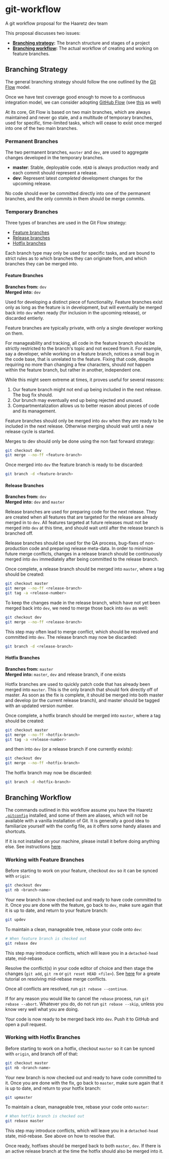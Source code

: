 # git-workflow
A git workflow proposal for the Haaretz dev team

This proposal discusses two issues:  
- **[Branching strategy](#branching-strategy):** The branch structure and stages of a project
- **[Branching workflow](#branching-workflow):** The actual workflow of creating and working on feature branches.

## Branching Strategy
The general branching strategy should follow the one outlined by the 
[Git Flow](http://nvie.com/posts/a-successful-git-branching-model/) model. 

Once we have test coverage good enough to move to a continuous integration model, 
we can consider adopting [GitHub Flow](http://scottchacon.com/2011/08/31/github-flow.html)
(see [this](https://guides.github.com/introduction/flow/) as well)

At its core, Git Flow is based on two main branches, which are always maintained and never go stale, and a multitude of temporary branches, used for specific, time-limited tasks, which will cease to exist once merged into one of the two main branches.

### Permanent Branches
The two permanent branches, `master` and `dev`, are used to aggregate changes developed in the temporary branches.

 - **master**: Stable, deployable code. `HEAD` is always production ready
    and each commit should represent a release.
 - **dev**: Represent latest _completed_ development changes for the upcoming release.
 
No code should ever be committed directly into one of the permanent branches, and the only commits 
in them should be merge commits.
 
### Temporary Branches
Three types of branches are used in the Git Flow strategy:
- [Feature branches](#feature-branches)
- [Release branches](#release-branches)
- [Hotfix branches](#hotfix-branches)

Each branch type may only be used for specific tasks, and are bound to strict rules as to which branches they can 
originate from, and which branches they can be merged into.

#### Feature Branches
**Branches from:** `dev`  
**Merged into:** `dev`

Used for developing a distinct piece of functionality. Feature branches exist only as long as the feature is in 
development, but will eventually be merged back into `dev` when ready (for inclusion in the upcoming release), 
or discarded entierly.

Feature branches are typically private, with only a single developer working on them.

For manageability and tracking, all code in the feature branch should be strictly restricted to the branch's 
topic and not exceed from it. For example, say a developer, while working on a feature branch, notices a small bug in the code base, that is unrelated to the feature. Fixing that code, despite requiring no more than changing a few characters, should _not_ happen within the feature branch, but rather in another, independent one. 

While this might seem extreme at times, it proves useful for several reasons:
1. Our feature branch might not end up being included in the next release. The bug fix should.
2. Our brunch may eventually end up being rejected and unused.
3. Compartmentalization allows us to better reason about pieces of code and its management.

Feature branches should only be merged into `dev` when they are ready to be included in the next release. Otherwise merging should wait until a new release cycle is started.

Merges to dev should only be done using the non fast forward strategy:
```sh
git checkout dev
git merge --no-ff <feature-branch>
```

Once merged into `dev` the feature branch is ready to be discarded:
```sh
git branch -d <feature-branch>
```

#### Release Branches
**Branches from:** `dev`  
**Merged into:** `dev` and `master`

Release branches are used for preparing code for the next release. They are created when all features that are targeted for the release are already merged in to `dev`. All features targeted at future releases must not be merged into `dev` at this time, and should wait until after the release branch is branched off.

Release branches should be used for the QA process, bug-fixes of non-production code and preparing release meta-data. In order to minimize future merge conflicts, changes in a release branch should be continuously merged into `dev` immediately after being committed to the release branch.

Once complete, a release branch should be merged into `master`, where a tag should be created:
```sh
git checkout master
git merge --no-ff <release-branch>
git tag -a <release-number>
```

To keep the changes made in the release branch, which have not yet been merged back into `dev`, we need to merge 
those back into `dev` as well: 
```sh
git checkout dev
git merge --no-ff <release-branch>
```

This step may often lead to merge conflict, which should be resolved and committed into `dev`. The release branch may 
now be discarded:
```sh
git branch -d <release-branch>
```

#### Hotfix Branches
**Branches from:** `master`  
**Merged into:** `master`, `dev` and release branch, if one exists

Hotfix branches are used to quickly patch code that has already been merged into `master`. This is the only branch that should fork directly off of master. As soon as the fix is complete, it should be merged into both master and develop (or the current release branch), and master should be tagged with an updated version number.

Once complete, a hotfix branch should be merged into `master`, where a tag should be created:
```sh
git checkout master
git merge --no-ff <hotfix-branch>
git tag -a <release-number>
```

and then into `dev` (or a release branch if one currently exists):
```sh
git checkout dev
git merge --no-ff <hotfix-branch>
```

The hotfix branch may now be discarded:
```sh
git branch -d <hotfix-branch>
```


## Branching Workflow
The commands outlined in this workflow assume you have the Haaretz 
[`.gitconfig`](https://github.com/Haaretz/htz-dotfiles/blob/master/.gitconfig) 
installed, and some of them are aliases, which will not be available with a 
vanilla installation of Git. It is generally a good idea to familiarize 
yourself with the config file, as it offers some handy aliases and shortcuts.

If it is not installed on your machine, please install it before doing anything else.
See instructions [here](https://github.com/Haaretz/htz-dotfiles).

### Working with Feature Branches
Before starting to work on your feature, checkout `dev` so it can be synced with `origin`:
```sh
git checkout dev
git nb <branch-name>
```

Your new branch is now checked out and ready to have code committed to it. Once you are done with the feature, 
go back to `dev`, make sure again that it is up to date, and return to your feature branch:
```sh
git updev
```

To maintain a clean, manageable tree, rebase your code onto `dev`:
```sh
# When feature branch is checked out
git rebase dev
```

This step may introduce conflicts, which will leave you in a `detached-head` state, mid-rebase.

Resolve the conflict(s) in your code editor of choice and then stage the changes (`git add`, `git rm` or `git reset HEAD <file>`).
See [here](http://gitforteams.com/resources/rebasing.html) for a greate tutorial on resolving mid-rebase merge conflicts.

Once all conflicts are resolved, run `git rebase --continue`.

If for any reason you would like to cancel the `rebase` process, run `git rebase --abort`. Whatever you do, do not run `git rebase --skip`, unless you know very well what you are doing.

Your code is now ready to be merged back into `dev`. Push it to GitHub and open a pull request.

### Working with Hotfix Branches
Before starting to work on a hotfix, checkout `master` so it can be synced with `origin`, and branch off of that:
```sh
git checkout master
git nb <branch-name>
```

Your new branch is now checked out and ready to have code committed to it. Once you are done with the fix, 
go back to `master`, make sure again that it is up to date, and return to your hotfix branch:
```sh
git upmaster
```

To maintain a clean, manageable tree, rebase your code onto `master`:
```sh
# When hotfix branch is checked out
git rebase master
```

This step may introduce conflicts, which will leave you in a `detached-head` state, mid-rebase. See above on how to resolve that.

Once ready, hotfixes should be merged back to both `master`, `dev`. If there is an active release branch at the time the hotfix should also be merged into it.
